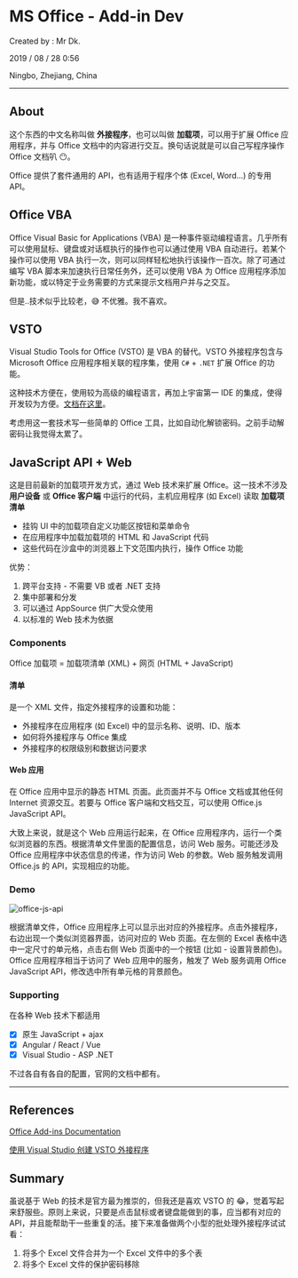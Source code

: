 # MS Office - Add-in Dev

Created by : Mr Dk.

2019 / 08 / 28 0:56

Ningbo, Zhejiang, China

---

## About

这个东西的中文名称叫做 **外接程序**，也可以叫做 **加载项**，可以用于扩展 Office 应用程序，并与 Office 文档中的内容进行交互。换句话说就是可以自己写程序操作 Office 文档叭 😶。

Office 提供了套件通用的 API，也有适用于程序个体 (Excel, Word...) 的专用 API。

## Office VBA

Office Visual Basic for Applications (VBA) 是一种事件驱动编程语言。几乎所有可以使用鼠标、键盘或对话框执行的操作也可以通过使用 VBA 自动进行。若某个操作可以使用 VBA 执行一次，则可以同样轻松地执行该操作一百次。除了可通过编写 VBA 脚本来加速执行日常任务外，还可以使用 VBA 为 Office 应用程序添加新功能，或以特定于业务需要的方式来提示文档用户并与之交互。

但是..技术似乎比较老，😅 不优雅。我不喜欢。

## VSTO

Visual Studio Tools for Office (VSTO) 是 VBA 的替代。VSTO 外接程序包含与 Microsoft Office 应用程序相关联的程序集，使用 `C#` + `.NET` 扩展 Office 的功能。

这种技术方便在，使用较为高级的编程语言，再加上宇宙第一 IDE 的集成，使得开发较为方便。[文档在这里](https://docs.microsoft.com/en-us/dotnet/api/microsoft.office.tools?view=vsto-2017)。

考虑用这一套技术写一些简单的 Office 工具，比如自动化解锁密码。之前手动解密码让我觉得太累了。

## JavaScript API + Web

这是目前最新的加载项开发方式，通过 Web 技术来扩展 Office。这一技术不涉及 **用户设备** 或 **Office 客户端** 中运行的代码，主机应用程序 (如 Excel) 读取 **加载项清单**

- 挂钩 UI 中的加载项自定义功能区按钮和菜单命令
- 在应用程序中加载加载项的 HTML 和 JavaScript 代码
- 这些代码在沙盒中的浏览器上下文范围内执行，操作 Office 功能

优势：

1. 跨平台支持 - 不需要 VB 或者 .NET 支持
2. 集中部署和分发
3. 可以通过 AppSource 供广大受众使用
4. 以标准的 Web 技术为依据

### Components

Office 加载项 = 加载项清单 (XML) + 网页 (HTML + JavaScript)

#### 清单

是一个 XML 文件，指定外接程序的设置和功能：

- 外接程序在应用程序 (如 Excel) 中的显示名称、说明、ID、版本
- 如何将外接程序与 Office 集成
- 外接程序的权限级别和数据访问要求

#### Web 应用

在 Office 应用中显示的静态 HTML 页面。此页面并不与 Office 文档或其他任何 Internet 资源交互。若要与 Office 客户端和文档交互，可以使用 Office.js JavaScript API。

大致上来说，就是这个 Web 应用运行起来，在 Office 应用程序内，运行一个类似浏览器的东西。根据清单文件里面的配置信息，访问 Web 服务。可能还涉及 Office 应用程序中状态信息的传递，作为访问 Web 的参数。Web 服务触发调用 Office.js 的 API，实现相应的功能。

### Demo

![office-js-api](../img/office-js-api.png)

根据清单文件，Office 应用程序上可以显示出对应的外接程序。点击外接程序，右边出现一个类似浏览器界面，访问对应的 Web 页面。在左侧的 Excel 表格中选中一定尺寸的单元格，点击右侧 Web 页面中的一个按钮 (比如 - 设置背景颜色)。Office 应用程序相当于访问了 Web 应用中的服务，触发了 Web 服务调用 Office JavaScript API，修改选中所有单元格的背景颜色。

### Supporting

在各种 Web 技术下都适用

- [x] 原生 JavaScript + ajax
- [x] Angular / React / Vue
- [x] Visual Studio - ASP .NET

不过各自有各自的配置，官网的文档中都有。

---

## References

[Office Add-ins Documentation](https://docs.microsoft.com/en-us/office/dev/add-ins/)

[使用 Visual Studio 创建 VSTO 外接程序](https://docs.microsoft.com/zh-cn/visualstudio/vsto/create-vsto-add-ins-for-office-by-using-visual-studio?view=vs-2017)

## Summary

虽说基于 Web 的技术是官方最为推崇的，但我还是喜欢 VSTO 的 😂，觉着写起来舒服些。原则上来说，只要是点击鼠标或者键盘能做到的事，应当都有对应的 API，并且能帮助干一些重复的活。接下来准备做两个小型的批处理外接程序试试看：

1. 将多个 Excel 文件合并为一个 Excel 文件中的多个表
2. 将多个 Excel 文件的保护密码移除
